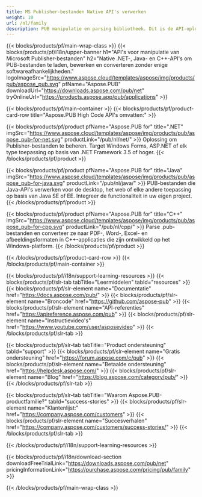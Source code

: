 ```yaml
---
title: MS Publisher-bestanden Native API's verwerken
weight: 10
url: /nl/family
description: PUB manipulatie en parsing bibliotheek. Dit is de API-oplossing voor het laden, bewerken, renderen en converteren van MS-uitgeversbestanden naar PDF-bestanden op elk platform.
---
```


{{< blocks/products/pf/main-wrap-class >}}
{{< blocks/products/pf/i18n/upper-banner h1="API's voor manipulatie van Microsoft Publisher-bestanden" h2="Native .NET-, Java- en C++-API's om PUB-bestanden te laden, bewerken en converteren zonder enige softwareafhankelijkheden." logoImageSrc="https://www.aspose.cloud/templates/aspose/img/products/pub/aspose_pub.svg" pfName="Aspose.PUB" downloadUrl="https://downloads.aspose.com/pub/net" tryOnlineUrl="https://products.aspose.app/pub/applications" >}}

{{< blocks/products/pf/main-container >}}
{{< blocks/products/pf/product-card-row title="Aspose.PUB High Code API's omvatten:" >}}

{{< blocks/products/pf/product pfName="Aspose.PUB for" title=".NET" imgSrc="https://www.aspose.cloud/templates/aspose/img/products/pub/aspose_pub-for-net.svg" productLink="/pub/nl/net/" >}}
Oplossing om Publisher-bestanden te beheren. Target Windows Forms, ASP.NET of elk type toepassing op basis van .NET Framework 3.5 of hoger.
{{< /blocks/products/pf/product >}}

{{< blocks/products/pf/product pfName="Aspose.PUB for" title="Java" imgSrc="https://www.aspose.cloud/templates/aspose/img/products/pub/aspose_pub-for-java.svg" productLink="/pub/nl/java/" >}}
PUB-bestanden die Java-API's verwerken voor de desktop, het web of elke andere toepassing op basis van Java SE of EE. Integreer de functionaliteit in uw eigen project.
{{< /blocks/products/pf/product >}}

{{< blocks/products/pf/product pfName="Aspose.PUB for" title="C++" imgSrc="https://www.aspose.cloud/templates/aspose/img/products/pub/aspose_pub-for-cpp.svg" productLink="/pub/nl/cpp/" >}}
Parse .pub-bestanden en converteer ze naar PDF-, Word-, Excel- en afbeeldingsformaten in C++-applicaties die zijn ontwikkeld op het Windows-platform.
{{< /blocks/products/pf/product >}}

{{< /blocks/products/pf/product-card-row >}}
{{< /blocks/products/pf/main-container >}}

{{< blocks/products/pf/i18n/support-learning-resources >}}
{{< blocks/products/pf/slr-tab tabTitle="Leermiddelen" tabId="resources" >}}
{{< blocks/products/pf/slr-element name="Documentatie" href="https://docs.aspose.com/pub/" >}}
{{< blocks/products/pf/slr-element name="Broncode" href="https://github.com/aspose-pub" >}}
{{< blocks/products/pf/slr-element name="API-referenties" href="https://apireference.aspose.com/pub" >}}
{{< blocks/products/pf/slr-element name="Instructievideo's" href="https://www.youtube.com/user/asposevideo" >}}
{{< /blocks/products/pf/slr-tab >}}

{{< blocks/products/pf/slr-tab tabTitle="Product ondersteuning" tabId="support" >}}
{{< blocks/products/pf/slr-element name="Gratis ondersteuning" href="https://forum.aspose.com/c/pub" >}}
{{< blocks/products/pf/slr-element name="Betaalde ondersteuning" href="https://helpdesk.aspose.com/" >}}
{{< blocks/products/pf/slr-element name="Blog" href="https://blog.aspose.com/category/pub/" >}}
{{< /blocks/products/pf/slr-tab >}}

{{< blocks/products/pf/slr-tab tabTitle="Waarom Aspose.PUB-productfamilie?" tabId="success-stories" >}}
{{< blocks/products/pf/slr-element name="Klantenlijst:" href="https://company.aspose.com/customers" >}}
{{< blocks/products/pf/slr-element name="Succesverhalen" href="https://company.aspose.com/customers/success-stories/" >}}
{{< /blocks/products/pf/slr-tab >}}

{{< /blocks/products/pf/i18n/support-learning-resources >}}

{{< blocks/products/pf/i18n/download-section downloadFreeTrialLink="https://downloads.aspose.com/pub/net" pricingInformationLink="https://purchase.aspose.com/pricing/pub/family" >}}

{{< /blocks/products/pf/main-wrap-class >}}